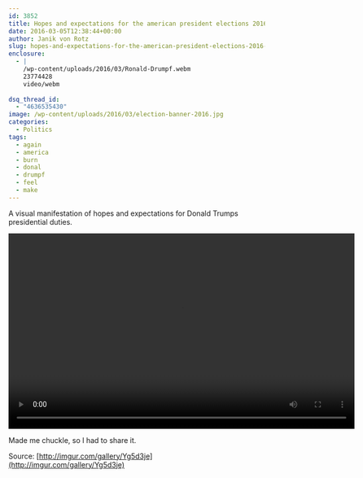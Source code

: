 ```yaml
---
id: 3852
title: Hopes and expectations for the american president elections 2016 from a european point of view
date: 2016-03-05T12:38:44+00:00
author: Janik von Rotz
slug: hopes-and-expectations-for-the-american-president-elections-2016-from-a-european-point-of-view
enclosure:
  - |
    /wp-content/uploads/2016/03/Ronald-Drumpf.webm
    23774428
    video/webm
    
dsq_thread_id:
  - "4636535430"
image: /wp-content/uploads/2016/03/election-banner-2016.jpg
categories:
  - Politics
tags:
  - again
  - america
  - burn
  - donal
  - drumpf
  - feel
  - make
---
```

A visual manifestation of hopes and expectations for Donald Trumps presidential duties.

<video width="680" height="384" controls><source src="/wp-content/uploads/2016/03/Ronald-Drumpf.webm" type="video/webm">Your browser does not support the video tag.</video>

Made me chuckle, so I had to share it.

Source: [http://imgur.com/gallery/Yg5d3je](http://imgur.com/gallery/Yg5d3je)